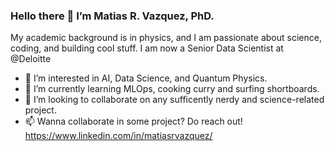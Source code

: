 ### Hello there 👋 I’m Matias R. Vazquez, PhD.

My academic background is in physics, and I am passionate about science, coding, and building cool stuff.
I am now a Senior Data Scientist at @Deloitte
- 👀 I’m interested in AI, Data Science, and Quantum Physics.
- 🌱 I’m currently learning MLOps, cooking curry and surfing shortboards.
- 💞️ I’m looking to collaborate on any sufficently nerdy and science-related project.
- 📫 Wanna collaborate in some project? Do reach out! https://www.linkedin.com/in/matiasrvazquez/

<!---
matiasrvazquez/matiasrvazquez is a ✨ special ✨ repository because its `README.md` (this file) appears on your GitHub profile.
You can click the Preview link to take a look at your changes.
--->
